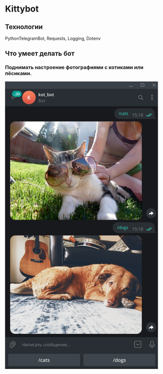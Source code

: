 # Kittybot

## Технологии

PythonTelegramBot, Requests, Logging, Dotenv

## Что умеет делать бот

### Поднимать настроение фотографиями с котиками или пёсиками.

![Image alt](https://github.com/DmitriiParshin/kittybot/raw/master/image/image.png)
